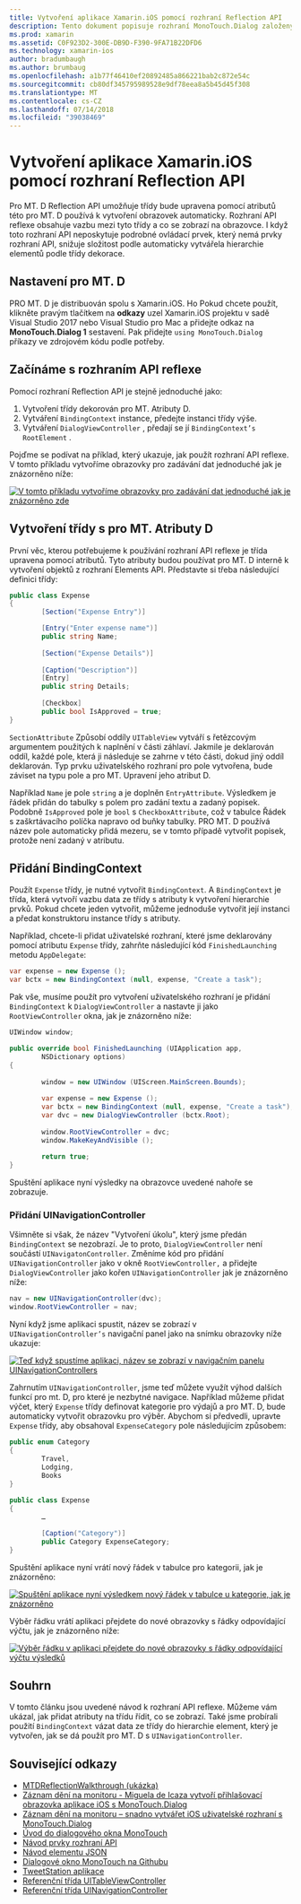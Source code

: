 ```yaml
---
title: Vytvoření aplikace Xamarin.iOS pomocí rozhraní Reflection API
description: Tento dokument popisuje rozhraní MonoTouch.Dialog založených na atributech Reflection API, která vytvoří podle třídy upravena pomocí atributů uživatelského rozhraní.
ms.prod: xamarin
ms.assetid: C0F923D2-300E-DB9D-F390-9FA71B22DFD6
ms.technology: xamarin-ios
author: bradumbaugh
ms.author: brumbaug
ms.openlocfilehash: a1b77f46410ef20892485a866221bab2c872e54c
ms.sourcegitcommit: cb80df345795989528e9df78eea8a5b45d45f308
ms.translationtype: MT
ms.contentlocale: cs-CZ
ms.lasthandoff: 07/14/2018
ms.locfileid: "39038469"
---
```

# <a name="creating-a-xamarinios-application-using-the-reflection-api"></a>Vytvoření aplikace Xamarin.iOS pomocí rozhraní Reflection API

Pro MT. D Reflection API umožňuje třídy bude upravena pomocí atributů této pro MT. D používá k vytvoření obrazovek automaticky. Rozhraní API reflexe obsahuje vazbu mezi tyto třídy a co se zobrazí na obrazovce. I když toto rozhraní API neposkytuje podrobné ovládací prvek, který nemá prvky rozhraní API, snižuje složitost podle automaticky vytvářela hierarchie elementů podle třídy dekorace.

## <a name="setting-up-mtd"></a>Nastavení pro MT. D

PRO MT. D je distribuován spolu s Xamarin.iOS. Ho Pokud chcete použít, klikněte pravým tlačítkem na **odkazy** uzel Xamarin.iOS projektu v sadě Visual Studio 2017 nebo Visual Studio pro Mac a přidejte odkaz na **MonoTouch.Dialog 1** sestavení. Pak přidejte `using MonoTouch.Dialog` příkazy ve zdrojovém kódu podle potřeby.

## <a name="getting-started-with-the-reflection-api"></a>Začínáme s rozhraním API reflexe

Pomocí rozhraní Reflection API je stejně jednoduché jako:

1.  Vytvoření třídy dekorován pro MT. Atributy D.
1.  Vytváření `BindingContext` instance, předejte instanci třídy výše. 
1.  Vytváření `DialogViewController` , předají se jí `BindingContext’s` `RootElement` . 


Pojďme se podívat na příklad, který ukazuje, jak použít rozhraní API reflexe. V tomto příkladu vytvoříme obrazovky pro zadávání dat jednoduché jak je znázorněno níže:

 [![](reflection-api-walkthrough-images/01-expense-entry.png "V tomto příkladu vytvoříme obrazovky pro zadávání dat jednoduché jak je znázorněno zde")](reflection-api-walkthrough-images/01-expense-entry.png#lightbox)

## <a name="creating-a-class-with-mtd-attributes"></a>Vytvoření třídy s pro MT. Atributy D

První věc, kterou potřebujeme k používání rozhraní API reflexe je třída upravena pomocí atributů. Tyto atributy budou používat pro MT. D interně k vytvoření objektů z rozhraní Elements API. Představte si třeba následující definici třídy:

```csharp
public class Expense
{
        [Section("Expense Entry")]

        [Entry("Enter expense name")]
        public string Name;
        
        [Section("Expense Details")]
  
        [Caption("Description")]
        [Entry]
        public string Details;
        
        [Checkbox]
        public bool IsApproved = true;
}
```

`SectionAttribute` Způsobí oddíly `UITableView` vytváří s řetězcovým argumentem použitých k naplnění v části záhlaví. Jakmile je deklarován oddíl, každé pole, která ji následuje se zahrne v této části, dokud jiný oddíl deklarován.
Typ prvku uživatelského rozhraní pro pole vytvořena, bude záviset na typu pole a pro MT. Upravení jeho atribut D.

Například `Name` je pole `string` a je doplněn `EntryAttribute`. Výsledkem je řádek přidán do tabulky s polem pro zadání textu a zadaný popisek. Podobně `IsApproved` pole je `bool` s `CheckboxAttribute`, což v tabulce Řádek s zaškrtávacího políčka napravo od buňky tabulky. PRO MT. D používá název pole automaticky přidá mezeru, se v tomto případě vytvořit popisek, protože není zadaný v atributu.

## <a name="adding-the-bindingcontext"></a>Přidání BindingContext

Použít `Expense` třídy, je nutné vytvořit `BindingContext`. A `BindingContext` je třída, která vytvoří vazbu data ze třídy s atributy k vytvoření hierarchie prvků. Pokud chcete jeden vytvořit, můžeme jednoduše vytvořit její instanci a předat konstruktoru instance třídy s atributy.

Například, chcete-li přidat uživatelské rozhraní, které jsme deklarovány pomocí atributu `Expense` třídy, zahrňte následující kód `FinishedLaunching` metodu `AppDelegate`:

```csharp
var expense = new Expense ();
var bctx = new BindingContext (null, expense, "Create a task");
```

Pak vše, musíme použít pro vytvoření uživatelského rozhraní je přidání `BindingContext` k `DialogViewController` a nastavte ji jako `RootViewController` okna, jak je znázorněno níže:

```csharp
UIWindow window;

public override bool FinishedLaunching (UIApplication app, 
        NSDictionary options)
{
   
        window = new UIWindow (UIScreen.MainScreen.Bounds);
            
        var expense = new Expense ();
        var bctx = new BindingContext (null, expense, "Create a task");
        var dvc = new DialogViewController (bctx.Root);
            
        window.RootViewController = dvc;
        window.MakeKeyAndVisible ();
            
        return true;
}
```

Spuštění aplikace nyní výsledky na obrazovce uvedené nahoře se zobrazuje.

### <a name="adding-a-uinavigationcontroller"></a>Přidání UINavigationController

Všimněte si však, že název "Vytvoření úkolu", který jsme předán `BindingContext` se nezobrazí. Je to proto, `DialogViewController` není součástí `UINavigatonController`. Změníme kód pro přidání `UINavigationController` jako v okně `RootViewController,` a přidejte `DialogViewController` jako kořen `UINavigationController` jak je znázorněno níže:

```csharp
nav = new UINavigationController(dvc);
window.RootViewController = nav;
```

Nyní když jsme aplikaci spustit, název se zobrazí v `UINavigationController’s` navigační panel jako na snímku obrazovky níže ukazuje:

 [![](reflection-api-walkthrough-images/02-create-task.png "Teď když spustíme aplikaci, název se zobrazí v navigačním panelu UINavigationControllers")](reflection-api-walkthrough-images/02-create-task.png#lightbox)

Zahrnutím `UINavigationController`, jsme teď můžete využít výhod dalších funkcí pro mt. D, pro které je nezbytné navigace. Například můžeme přidat výčet, který `Expense` třídy definovat kategorie pro výdajů a pro MT. D, bude automaticky vytvořit obrazovku pro výběr. Abychom si předvedli, upravte `Expense` třídy, aby obsahoval `ExpenseCategory` pole následujícím způsobem:

```csharp
public enum Category
{
        Travel,
        Lodging,
        Books
}
        
public class Expense
{
        …

        [Caption("Category")]
        public Category ExpenseCategory;
}
```

Spuštění aplikace nyní vrátí nový řádek v tabulce pro kategorii, jak je znázorněno:

 [![](reflection-api-walkthrough-images/03-set-details.png "Spuštění aplikace nyní výsledkem nový řádek v tabulce u kategorie, jak je znázorněno")](reflection-api-walkthrough-images/03-set-details.png#lightbox)

Výběr řádku vrátí aplikaci přejdete do nové obrazovky s řádky odpovídající výčtu, jak je znázorněno níže:

 [![](reflection-api-walkthrough-images/04-set-category.png "Výběr řádku v aplikaci přejdete do nové obrazovky s řádky odpovídající výčtu výsledků")](reflection-api-walkthrough-images/04-set-category.png#lightbox)

 <a name="Summary" />


## <a name="summary"></a>Souhrn

V tomto článku jsou uvedené návod k rozhraní API reflexe. Můžeme vám ukázal, jak přidat atributy na třídu řídit, co se zobrazí. Také jsme probírali použití `BindingContext` vázat data ze třídy do hierarchie element, který je vytvořen, jak se dá použít pro MT. D s `UINavigationController`.


## <a name="related-links"></a>Související odkazy

- [MTDReflectionWalkthrough (ukázka)](https://developer.xamarin.com/samples/MTDReflectionWalkthrough/)
- [Záznam dění na monitoru - Miguela de Icaza vytvoří přihlašovací obrazovka aplikace iOS s MonoTouch.Dialog](http://youtu.be/3butqB1EG0c)
- [Záznam dění na monitoru – snadno vytvářet iOS uživatelské rozhraní s MonoTouch.Dialog](http://youtu.be/j7OC5r8ZkYg)
- [Úvod do dialogového okna MonoTouch](~/ios/user-interface/monotouch.dialog/index.md)
- [Návod prvky rozhraní API](~/ios/user-interface/monotouch.dialog/elements-api-walkthrough.md)
- [Návod elementu JSON](~/ios/user-interface/monotouch.dialog/monotouch.dialog-json-markup.md)
- [Dialogové okno MonoTouch na Githubu](https://github.com/migueldeicaza/MonoTouch.Dialog)
- [TweetStation aplikace](https://github.com/migueldeicaza/TweetStation)
- [Referenční třída UITableViewController](http://developer.apple.com/library/ios/#DOCUMENTATION/UIKit/Reference/UITableViewController_Class/Reference/Reference.html)
- [Referenční třída UINavigationController](http://developer.apple.com/library/ios/#documentation/UIKit/Reference/UINavigationController_Class/Reference/Reference.html)

